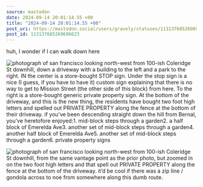 ```yaml
---
source: mastodon
date: 2024-09-14 20:01:14.55 +00
title: "2024-09-14 20:01:14.55 +00"
post_uri: https://mastodon.social/users/gravely/statuses/113137685269696623
post_id: 113137685269696623
---
```

huh, I wonder if I can walk down here


![photograph of san francisco looking north-west from 100-ish Coleridge St downhill, down a driveway with a building to the left and a park to the right. IN the center is a store-bought STOP sign. Under the stop sign is a nice (I guess, if you have to have it) custom sign explaining that there is no way to get to Mission Street (the other side of this block) from here. To the right is a store-bought generic private property sign. At the bottom of the driveway, and this is the new thing, the residents have bought two foot high letters and spelled out PRIVATE PROPERTY along the fence at the bottom of their driveway. if you’ve been descending straight down the hill from Bernal, you’ve heretofore enjoyed:1. mid-block steps through a garden2. a half block of Emerelda Ave3. another set of mid-block steps through a garden4. another half block of Emerelda Ave5. another set of mid-block steps through a garden6. private property signs](/images/113137684592620604.jpeg)

![photograph of san francisco looking north-west from 100-ish Coleridge St downhill, from the same vantage point as the prior photo, but zoomed in on the two foot high letters and that spell out PRIVATE PROPERTY along the fence at the bottom of the driveway. it’d be cool if there was a zip line / gondola across to noe from somewhere along this dumb route.](/images/113137684969729540.jpeg)

